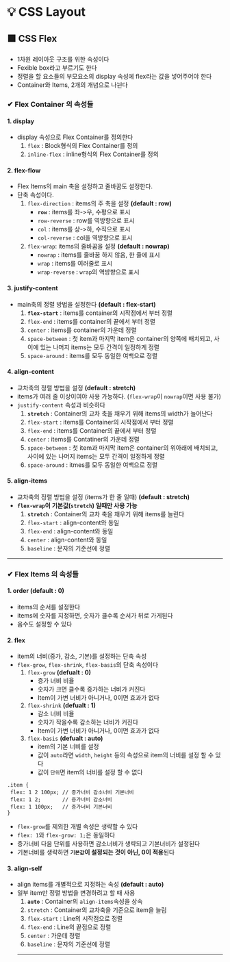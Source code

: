 # 💡 CSS Layout

## ⬛ CSS Flex
- 1차원 레이아웃 구조를 위한 속성이다
- Fexible box라고 부르기도 한다
- 정렬을 할 요소들의 부모요소의 display 속성에 flex라는 값을 넣어주어야 한다
- Container와 Items, 2개의 개념으로 나뉜다

### ✔ Flex Container 의 속성들

#### 1. display
- display 속성으로 Flex Container를 정의한다
  1. `flex` : Block형식의 Flex Container를 정의
  2. `inline-flex` : inline형식의 Flex Container를 정의

#### 2. flex-flow
- Flex Items의 main 축을 설정하고 줄바꿈도 설정한다.
- 단축 속성이다.
  1. `flex-direction` : items의 주 축을 설정 **(default : row)**
      - **`row`** : items를 좌->우, 수평으로 표시 
      - `row-reverse` : row를 역방향으로 표시
      - `col` : items를 상->하, 수직으로 표시
      - `col-reverse` : col을 역방향으로 표시
  2. `flex-wrap`: items의 줄바꿈을 설정 **(default : nowrap)**
      - `nowrap` : items를 줄바꿈 하지 않음, 한 줄에 표시
      - `wrap` : items를 여러줄로 표시
      - `wrap-reverse` : `wrap`의 역방향으로 표시
      
#### 3. justify-content
- main축의 정렬 방법을 설정한다 **(default : flex-start)**
  1. **`flex-start`** : items를 container의 시작점에서 부터 정렬
  2. `flex-end` : items를 container의 끝에서 부터 정렬
  3. `center` : items를 container의 가운데 정렬
  4. `space-between` : 첫 item과 마지막 item은 container의 양쪽에 배치되고, 사이에 있는 나머지 items는 모두 간격이 일정하게 정렬
  5. `space-around` : items를 모두 동일한 여백으로 정렬

#### 4. align-content
- 교차축의 정렬 방법을 설정 **(default : stretch)**
- items가 여러 줄 이상이여야 사용 가능하다. (`flex-wrap`이 `nowrap`이면 사용 불가)
- `justify-content` 속성과 비슷하다
  1. **`stretch`** : Container의 교차 축을 채우기 위해 items의 width가 늘어난다
  2. `flex-start` : items를 Container의 시작점에서 부터 정렬
  3. `flex-end` : items를 Container의 끝에서 부터 정렬
  4. `center` : items를 Contatiner의 가운데 정렬
  5. `space-between` : 첫 item과 마지막 item은 container의 위아래에 배치되고, 사이에 있는 나머지 items는 모두 간격이 일정하게 정렬
  6.  `space-around` : itmes를 모두 동일한 여백으로 정렬

#### 5. align-items
- 교차축의 정렬 방법을 설정 (items가 한 줄 일때) **(default : stretch)**
- **`flex-wrap`이 기본값(`stretch`) 일때만 사용 가능**
  1. **`stretch`** : Container의 교차 축을 채우기 위해 items를 늘린다
  2. `flex-start` : align-content와 동일
  3. `flex-end` : align-content와 동일
  4. `center` : align-content와 동일
  5. `baseline` : 문자의 기준선에 정렬

---

### ✔ Flex Items 의 속성들

#### 1. order **(default : 0)**
- items의 순서를 설정한다
- items에 숫자를 지정하면, 숫자가 클수록 순서가 뒤로 가게된다
- 음수도 설정할 수 있다

#### 2. flex
- item의 너비(증가, 감소, 기본)를 설정하는 단축 속성
- `flex-grow`, `flex-shrink`, `flex-basis`의 단축 속성이다
  1. `flex-grow` **(defualt : 0)**
      - 증가 너비 비율
      - 숫자가 크면 클수록 증가하는 너비가 커진다
      - Item이 가변 너비가 아니거나, 0이면 효과가 없다
  2. `flex-shrink` **(defualt : 1)**
      - 감소 너비 비율
      - 숫자가 작을수록 감소하는 너비가 커진다
      - Item이 가변 너비가 아니거나, 0이면 효과가 없다
  3. `flex-basis` **(defualt : auto)**
      - item의 기본 너비를 설정
      - 값이 `auto`라면 `width`, `height` 등의 속성으로 item의 너비를 설정 할 수 있다
      - 값이 `단위`면 item의 너비를 설정 할 수 없다
 
 ```
 .item {
  flex: 1 2 100px; // 증가너비 감소너비 기본너비
  flex: 1 2;       // 증가너비 감소너비
  flex: 1 100px;   // 증가너비 기본너비
 }
 ```
- `flex-grow`를 제외한 개별 속성은 생략할 수 있다
- `flex: 1`와 `flex-grow: 1;`은 동일하다
- 증가너비 다음 단위를 사용하면 감소너비가 생략되고 기본너비가 설정된다
- 기본너비를 생략하면 **`기본값`이 설정되는 것이 아닌, 0이 적용**된다 

#### 3. align-self
- align items를 개별적으로 지정하는 속성 **(default : auto)**
- 일부 item만 정렬 방법을 변경하려고 할 때 사용
  1. **`auto`** : Container의 `align-items`속성을 상속
  2. `stretch` : Container의 교차축을 기준으로 item을 늘림
  3. `flex-start` : Line의 시작점으로 정렬
  4. `flex-end` : Line의 끝점으로 정렬
  5. `center` : 가운데 정렬
  6. `baseline` : 문자의 기준선에 정렬  
  ---